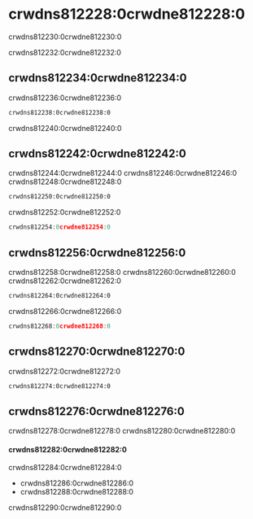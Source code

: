 # crwdns812228:0crwdne812228:0

<p class="description">crwdns812230:0crwdne812230:0</p>

crwdns812232:0crwdne812232:0

## crwdns812234:0crwdne812234:0

crwdns812236:0crwdne812236:0

```sh
crwdns812238:0crwdne812238:0
```

crwdns812240:0crwdne812240:0

## crwdns812242:0crwdne812242:0

crwdns812244:0crwdne812244:0 crwdns812246:0crwdne812246:0 crwdns812248:0crwdne812248:0

```html
crwdns812250:0crwdne812250:0
```

crwdns812252:0crwdne812252:0

```jsx
crwdns812254:0crwdne812254:0
```

## crwdns812256:0crwdne812256:0

crwdns812258:0crwdne812258:0 crwdns812260:0crwdne812260:0 crwdns812262:0crwdne812262:0

```html
crwdns812264:0crwdne812264:0
```

crwdns812266:0crwdne812266:0

```jsx
crwdns812268:0crwdne812268:0
```

## crwdns812270:0crwdne812270:0

crwdns812272:0crwdne812272:0

```sh
crwdns812274:0crwdne812274:0
```

## crwdns812276:0crwdne812276:0

crwdns812278:0crwdne812278:0 crwdns812280:0crwdne812280:0

#### crwdns812282:0crwdne812282:0

crwdns812284:0crwdne812284:0

- crwdns812286:0crwdne812286:0
- crwdns812288:0crwdne812288:0

crwdns812290:0crwdne812290:0